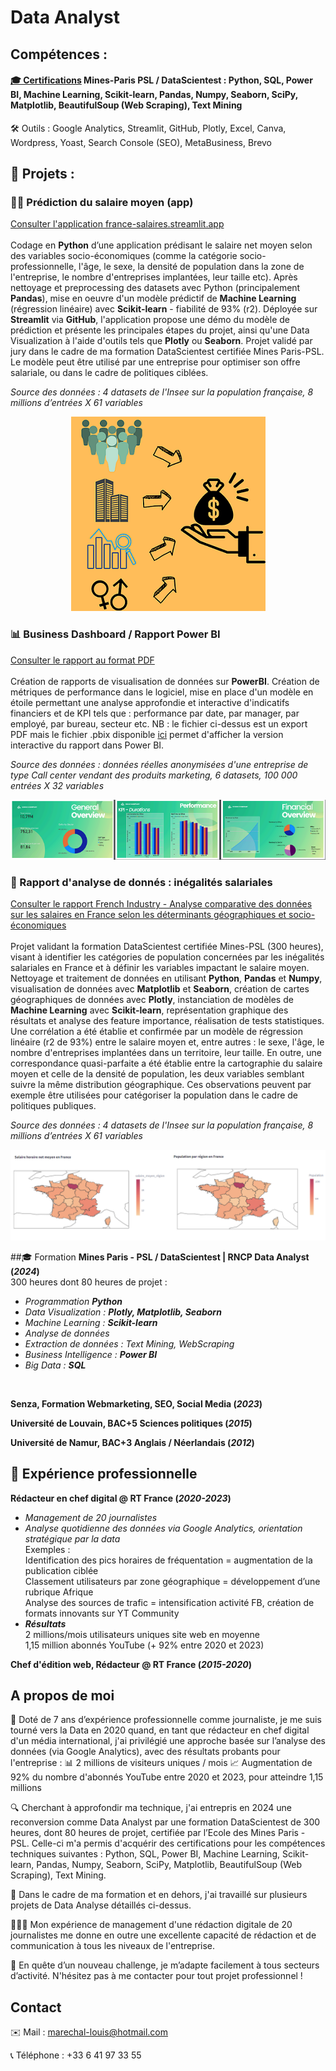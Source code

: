 # Data Analyst

## Compétences : 
#### <a href="https://www.linkedin.com/in/marechal-louis/details/certifications/" target="_blank">🎓 Certifications</a> Mines-Paris PSL / DataScientest : Python, SQL, Power BI, Machine Learning, Scikit-learn, Pandas, Numpy, Seaborn, SciPy, Matplotlib, BeautifulSoup (Web Scraping), Text Mining
🛠️ Outils : Google Analytics, Streamlit, GitHub, Plotly, Excel, Canva, Wordpress, Yoast, Search Console (SEO), MetaBusiness, Brevo

## 📌 Projets :
### 👨‍💻 Prédiction du salaire moyen (app) 
<a href="https://france-salaires.streamlit.app/" target="_blank">Consulter l'application france-salaires.streamlit.app</a>  
<br />Codage en **Python** d’une application prédisant le salaire net moyen selon des variables socio-économiques (comme la catégorie socio-professionnelle, l'âge, le sexe, la densité de population dans la zone de l'entreprise, le nombre d'entreprises implantées, leur taille etc). Après nettoyage et preprocessing des datasets avec Python (principalement **Pandas**), mise en oeuvre d'un modèle prédictif de **Machine Learning** (régression linéaire) avec **Scikit-learn** - fiabilité de 93% (r2). Déployée sur **Streamlit** via **GitHub**, l'application propose une démo du modèle de prédiction et présente les principales étapes du projet, ainsi qu'une Data Visualization à l'aide d'outils tels que **Plotly** ou **Seaborn**. Projet validé par jury dans le cadre de ma formation DataScientest certifiée Mines Paris-PSL. Le modèle peut être utilisé par une entreprise pour optimiser son offre salariale, ou dans le cadre de politiques ciblées.  


*Source des données : 4 datasets de l'Insee sur la population française, 8 millions d’entrées X 61 variables*


<p align="center">
  <img src="app-design.png" alt="Overview app" />
</p>


### 📊 Business Dashboard / Rapport Power BI
<a href="https://louis-marechal.github.io/BusinessReport-PowerBI.pdf" target="_blank">Consulter le rapport au format PDF</a>
<br />
<br />Création de rapports de visualisation de données sur **PowerBI**. Création de métriques de performance dans le logiciel, mise en place d'un modèle en étoile permettant une analyse approfondie et interactive d'indicatifs financiers et de KPI tels que : performance par date, par manager, par employé, par bureau, secteur etc. NB : le fichier ci-dessus est un export PDF mais le fichier .pbix disponible <a href="https://louis-marechal.github.io/BusinessReport.pbix" target="_blank" download>ici</a> permet d'afficher la version interactive du rapport dans Power BI.

*Source des données : données réelles anonymisées d'une entreprise de type Call center vendant des produits marketing, 6 datasets, 100 000 entrées X 32 variables*



<p align="center">
  <img src="overview-rapport.png" alt="Overview rapport" />
</p>


### 📑 Rapport d'analyse de donnés : inégalités salariales

<a href="https://louis-marechal.github.io/French_industry.pdf" target="_blank">Consulter le rapport French Industry - Analyse comparative des données sur les salaires en France selon les déterminants géographiques et socio-économiques</a>
<br />
<br />Projet validant la formation DataScientest certifiée Mines-PSL (300 heures), visant à identifier les catégories de population concernées par les inégalités salariales en France et à définir les variables impactant le salaire moyen. Nettoyage et traitement de données en utilisant **Python**, **Pandas** et **Numpy**, visualisation de données avec **Matplotlib** et **Seaborn**, création de cartes géographiques de données avec **Plotly**, instanciation de modèles de **Machine Learning** avec **Scikit-learn**, représentation graphique des résultats et analyse des feature importance, réalisation de tests statistiques. Une corrélation a été établie et confirmée par un modèle de régression linéaire (r2 de 93%) entre le salaire moyen et, entre autres : le sexe, l'âge, le nombre d'entreprises implantées dans un territoire, leur taille. En outre, une correspondance quasi-parfaite a été établie entre la cartographie du salaire moyen et celle de la densité de population, les deux variables semblant suivre la même distribution géographique. Ces observations peuvent par exemple être utilisées pour catégoriser la population dans le cadre de politiques publiques.


*Source des données : 4 datasets de l'Insee sur la population française, 8 millions d’entrées X 61 variables*


![Cartes du salaire et de la population](graph2.png)

##🎓 Formation
**Mines Paris - PSL / DataScientest | RNCP Data Analyst (_2024_)**
<br />300 heures dont 80 heures de projet :
- *Programmation **Python***
- *Data Visualization : **Plotly, Matplotlib, Seaborn***
- *Machine Learning : **Scikit-learn***
- *Analyse de données*
- *Extraction de données : Text Mining, WebScraping*
- *Business Intelligence : **Power BI***
- *Big Data : **SQL***
<br />


**Senza, Formation Webmarketing, SEO, Social Media (_2023_)**

**Université de Louvain, BAC+5 Sciences politiques (_2015_)**			        		

**Université de Namur, BAC+3 Anglais / Néerlandais (_2012_)**

## 💼 Expérience professionnelle
**Rédacteur en chef digital @ RT France (_2020-2023_)**
- *Management de 20 journalistes*
- *Analyse quotidienne des données via Google Analytics, orientation stratégique par la data*
<br /> Exemples :
<br />Identification des pics horaires de fréquentation = augmentation de la publication ciblée
<br />Classement utilisateurs par zone géographique = développement d’une rubrique Afrique
<br />Analyse des sources de trafic = intensification activité FB, création de formats innovants sur YT Community
- ***Résultats***
<br />2 millions/mois utilisateurs uniques site web en moyenne
<br />1,15 million abonnés YouTube (+ 92% entre 2020 et 2023)


**Chef d'édition web, Rédacteur @ RT France (_2015-2020_)**


## A propos de moi

💼 Doté de 7 ans d’expérience professionnelle comme journaliste, je me suis tourné vers la Data en 2020 quand, en tant que rédacteur en chef digital d'un média international, j'ai privilégié une approche basée sur l’analyse des données (via Google Analytics), avec des résultats probants pour l'entreprise :
📊 2 millions de visiteurs uniques / mois
📈 Augmentation de 92% du nombre d'abonnés YouTube entre 2020 et 2023, pour atteindre 1,15 millions

🔍 Cherchant à approfondir ma technique, j'ai entrepris en 2024 une reconversion comme Data Analyst par une formation DataScientest de 300 heures, dont 80 heures de projet, certifiée par l’Ecole des Mines Paris - PSL. Celle-ci m'a permis d'acquérir des certifications pour les compétences techniques suivantes :
Python, SQL, Power BI, Machine Learning, Scikit-learn, Pandas, Numpy, Seaborn, SciPy, Matplotlib, BeautifulSoup (Web Scraping), Text Mining.

📌 Dans le cadre de ma formation et en dehors, j'ai travaillé sur plusieurs projets de Data Analyse détaillés ci-dessus.

🧑‍🤝‍🧑 Mon expérience de management d'une rédaction digitale de 20 journalistes me donne en outre une excellente capacité de rédaction et de communication à tous les niveaux de l'entreprise.

🚀 En quête d’un nouveau challenge, je m’adapte facilement à tous secteurs d’activité. N'hésitez pas à me contacter pour tout projet professionnel !


## Contact

✉️ Mail : [marechal-louis@hotmail.com](mailto:marechal-louis@hotmail.com)

📞 Téléphone : +33 6 41 97 33 55


















